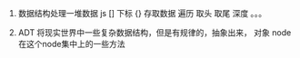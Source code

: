 1. 数据结构处理一堆数据  js [] 下标  {}
存取数据 遍历 取头 取尾  深度 。。。

2. ADT 将现实世界中一些复杂数据结构，但是有规律的，抽象出来， 对象 node 在这个node集中上的一些方法